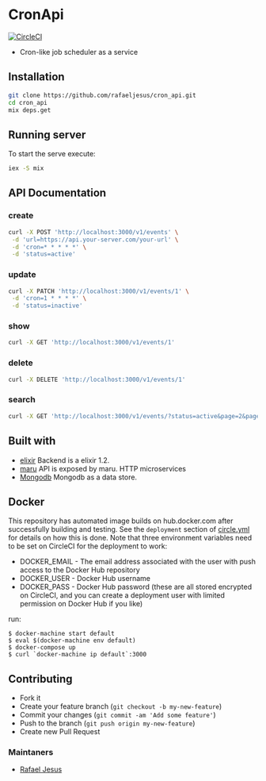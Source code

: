 # CronApi

[![CircleCI](https://circleci.com/gh/rafaeljesus/cron_api.svg?style=svg)](https://circleci.com/gh/rafaeljesus/cron_api)

* Cron-like job scheduler as a service

## Installation
```bash
git clone https://github.com/rafaeljesus/cron_api.git
cd cron_api
mix deps.get
```

## Running server
To start the serve execute:
```bash
iex -S mix
```

## API Documentation
### create
```bash
curl -X POST 'http://localhost:3000/v1/events' \
 -d 'url=https://api.your-server.com/your-url' \
 -d 'cron=* * * * *' \
 -d 'status=active'
```
 
### update
```bash
curl -X PATCH 'http://localhost:3000/v1/events/1' \
 -d 'cron=1 * * * *' \
 -d 'status=inactive'
```
 
### show
```bash
curl -X GET 'http://localhost:3000/v1/events/1'
```

### delete
```bash
curl -X DELETE 'http://localhost:3000/v1/events/1'
```

### search
```bash
curl -X GET 'http://localhost:3000/v1/events/?status=active&page=2&page_size=25'
```

## Built with
- [elixir](http://elixir-lang.org) Backend is a elixir 1.2.
- [maru](https://github.com/falood/maru) API is exposed by maru. HTTP microservices
- [Mongodb](https://www.mongodb.com) Mongodb as a data store.

## Docker
This repository has automated image builds on hub.docker.com after successfully building and testing. See the `deployment` section of [circle.yml](circle.yml) for details on how this is done. Note that three environment variables need to be set on CircleCI for the deployment to work:

  * DOCKER_EMAIL - The email address associated with the user with push access to the Docker Hub repository
  * DOCKER_USER - Docker Hub username
  * DOCKER_PASS - Docker Hub password (these are all stored encrypted on CircleCI, and you can create a deployment user with limited permission on Docker Hub if you like)

run:
```
$ docker-machine start default
$ eval $(docker-machine env default)
$ docker-compose up
$ curl `docker-machine ip default`:3000
```

## Contributing
- Fork it
- Create your feature branch (`git checkout -b my-new-feature`)
- Commit your changes (`git commit -am 'Add some feature'`)
- Push to the branch (`git push origin my-new-feature`)
- Create new Pull Request

### Maintaners

* [Rafael Jesus](https://github.com/rafaeljesus)
